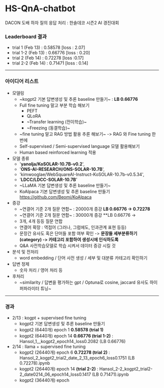 # HS-QnA-chatbot
DACON 도배 하자 질의 응답 처리 : 한솔데코 시즌2 AI 경진대회

### Leaderboard 결과 
- trial 1 (Feb 13) : 0.58578  [loss : 2.07]
- trial 1-2 (Feb 13) : 0.66776  [loss : 0.20]
- trial 2 (Feb 14) : 0.72278  [loss :0.17]
- trial 2-2 (Feb 14) : 0.71471 [loss : 0.14]

-----

### 아이디어 리스트 
- 모델링
  - ~kogpt2 기본 답변생성 및 추론 baseline 만들기~   : **LB 0.66776**
  - Full fine tuning 말고 부분 학습 해보기
    - PEFT
    - QLoRA
    - ~Transfer learning (전이학습)~
    - ~Freezing (동결학습)~
  - ~fine tuning 말고 RAG 방법 활용 추론 해보기~ -> RAG 와 Fine tuning 한번에 
  - Self-supervised / Semi-supervised language 모델 활용해보기
  - Human based reinforced learning 적용
- 모델 종류
  - '**yanolja/KoSOLAR-10.7B-v0.2**',
  - '**ONS-AI-RESEARCH/ONS-SOLAR-10.7B**',
  - 'kimwooglae/WebSquareAI-Instruct-KoSOLAR-10.7b-v0.5.34',
  - '**LDCC/LDCC-SOLAR-10.7B**'
  - ~LLaMA 기본 답변생성 및 추론 baseline 만들기~
  - KoAlpaca 기본 답변생성 및 추론 baseline 만들기 https://github.com/Beomi/KoAlpaca
- 증강
  - ~연결어 기준 2개 질문 연합~  : 20000개 증강 **LB 0.66776 -> 0.72278**
  - ~연결어 기준 2개 질문 연합~  : 30000개 증강 **LB 0.66776 -> 
  - 3개, 4개 등등 질문 연합
  - 연결어 확장 : 역접어 (그러나, 그럼에도, 인과관계 표현 등등) 
  - 문장간 유사도 혹은 단어들 포함 여부 확인 -> **문장들 세부분류하기 (category) -> 카테고리 포함하여 생성시에 인식하도록** 
  - Q&A 사전학습모델로 학습 시켜서 데이터 증강 시킬 것 
- 분석 및 전처리
  - word embedding / 단어 사전 생성 / 세부 및 대분류 카테고리 확인하기 
- 답변 정제
  - 숫자 처리 / 영어 처리 등
- 후처리
  - ~similarity  / 답변을 평가하는 gpt / Optuna로 cosine, jaccard 유사도 하이퍼파라미터 튜닝~
--------

### 경과 
- 2/13 : kogpt + supervised fine tuning
  - kogpt2 기본 답변생성 및 추론 baseline 만들기
  - kogpt2 (6440개) epoch 1 **0.58578 (trial 1)**
  - kogpt2 (6440개) epoch 14 **0.66776 (trial 1-2)**  : Hansol_1__kogpt2_epoch14_loss0.2082 (LB 0.66776)
- 2/14 : llama + supervised fine tuning
  - kogpt2 (26440개) epoch 6 **0.72278 (trial 2)**  : Hansol_2_kogpt2_trial2_date_2_13_epoch6_loss0.1751 (LB 0.72278).ipynb
  - kogpt2 (26440개) epoch 14 **(trial 2-2)** : Hansol_2-2_kogpt2_trial2-2_date0214_06_epoch14_loss0.1417 (LB 0.71471).ipynb
  - kogpt2 (36440개) epoch 
   

